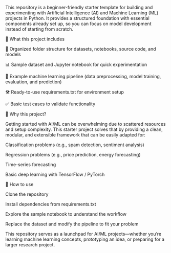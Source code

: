 This repository is a beginner-friendly starter template for building and experimenting with Artificial Intelligence (AI) and Machine Learning (ML) projects in Python. It provides a structured foundation with essential components already set up, so you can focus on model development instead of starting from scratch.

🔹 What this project includes

📂 Organized folder structure for datasets, notebooks, source code, and models

📊 Sample dataset and Jupyter notebook for quick experimentation

🧠 Example machine learning pipeline (data preprocessing, model training, evaluation, and prediction)

🛠️ Ready-to-use requirements.txt for environment setup

✅ Basic test cases to validate functionality

🔹 Why this project?

Getting started with AI/ML can be overwhelming due to scattered resources and setup complexity. This starter project solves that by providing a clean, modular, and extensible framework that can be easily adapted for:

Classification problems (e.g., spam detection, sentiment analysis)

Regression problems (e.g., price prediction, energy forecasting)

Time-series forecasting

Basic deep learning with TensorFlow / PyTorch

🔹 How to use

Clone the repository

Install dependencies from requirements.txt

Explore the sample notebook to understand the workflow

Replace the dataset and modify the pipeline to fit your problem

This repository serves as a launchpad for AI/ML projects—whether you’re learning machine learning concepts, prototyping an idea, or preparing for a larger research project.
